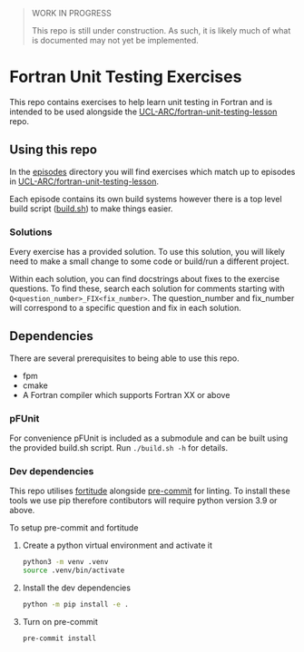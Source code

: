 
> WORK IN PROGRESS 
> 
> This repo is still under construction. As such, it is likely much of what is documented may not yet be implemented.

# Fortran Unit Testing Exercises

This repo contains exercises to help learn unit testing in Fortran and is intended to be used alongside the [UCL-ARC/fortran-unit-testing-lesson](https://github.com/UCL-ARC/fortran-unit-testing-lesson) repo.

## Using this repo

In the [episodes](./episodes/) directory you will find exercises which match up to episodes in [UCL-ARC/fortran-unit-testing-lesson](https://github.com/UCL-ARC/fortran-unit-testing-lesson).

Each episode contains its own build systems however there is a top level build script ([build.sh](./build.sh)) to make things easier.

### Solutions

Every exercise has a provided solution. To use this solution, you will likely need to make a small change to some code or build/run a different project. 

Within each solution, you can find docstrings about fixes to the exercise questions. To find these, search each solution for comments starting with `Q<question_number>_FIX<fix_number>`. The question_number and fix_number will correspond to a specific question and fix in each solution.

## Dependencies

There are several prerequisites to being able to use this repo. 

- fpm
- cmake
- A Fortran compiler which supports Fortran XX or above

### pFUnit 

For convenience pFUnit is included as a submodule and can be built using the provided build.sh script. Run `./build.sh -h` for details.

### Dev dependencies

This repo utilises [fortitude](https://fortitude.readthedocs.io/en/stable/) alongside [pre-commit](https://pre-commit.com/) for linting. To install these tools we use pip therefore contibutors will require python version 3.9 or above.

To setup pre-commit and fortitude
1. Create a python virtual environment and activate it
   ```sh
   python3 -m venv .venv
   source .venv/bin/activate
   ```
2. Install the dev dependencies
   ```sh
   python -m pip install -e .
   ```
3. Turn on pre-commit
   ```sh
   pre-commit install
   ```

